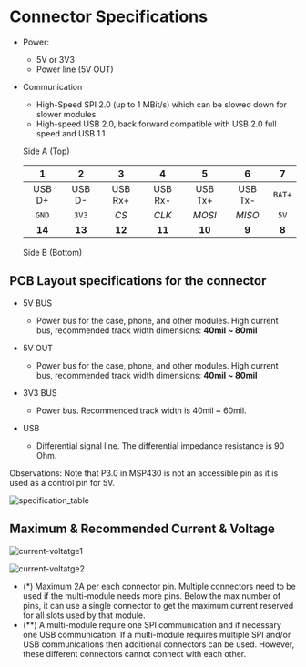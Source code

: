 # Connector Specifications

* Power:
    * 5V or 3V3
    * Power line (5V OUT) 
* Communication
    * High-Speed SPI 2.0 (up to 1 MBit/s) which can be slowed down for slower modules
    * High-speed USB 2.0, back forward compatible with USB 2.0 full speed and USB 1.1

    <!--![connector-specs]-->
    
   Side A (Top)

   | 1 | 2 | 3 | 4 | 5 | 6 | 7 |
   | :---: | :---: | :---: | :---: | :---: | :---: | :---: |
   | USB D+ | USB D- | USB Rx+ | USB Rx- | USB Tx+ | USB Tx- |  `BAT+` |
   | `GND` | `3V3` | *CS* | *CLK* | *MOSI* | *MISO* |  `5V` |
   | **14** | **13** | **12** | **11** | **10** | **9** | **8** |

   Side B (Bottom)


## PCB Layout specifications for the connector 
* 5V BUS
    * Power bus for the case, phone, and other modules. High current bus, recommended track width dimensions:  **40mil ~ 80mil**

* 5V OUT
    * Power bus for the case, phone, and other modules. High current bus, recommended track width dimensions:  **40mil ~ 80mil**

* 3V3 BUS
    * Power bus. Recommended track width is 40mil ~ 60mil.
* USB
    * Differential signal line. The differential impedance resistance is 90 Ohm.

Observations: Note that P3.0 in MSP430 is not an accessible pin as it is used as a control pin for 5V.

![specification_table]

## Maximum & Recommended Current & Voltage


![current-voltatge1]

![current-voltatge2]

* (*) Maximum 2A per each connector pin. Multiple connectors need to be used if the multi-module needs more pins. Below the max number of pins, it can use a single connector to get the maximum current reserved for all slots used by that module.
* (**) A multi-module require one SPI communication and if necessary one USB communication. If a multi-module requires multiple SPI and/or USB communications then additional connectors can be used. However, these different connectors cannot connect with each other.


[connector-specs]:https://github.com/nexpaq/developer-documentation/blob/master/images/connector-specs.PNG
[specification_table]:https://github.com/nexpaq/developer-documentation/blob/master/images/specification_table.PNG
[current-voltatge1]:https://github.com/nexpaq/developer-documentation/blob/master/images/current-voltage1.PNG
[current-voltatge2]:https://github.com/nexpaq/developer-documentation/blob/master/images/current-voltage2.PNG
